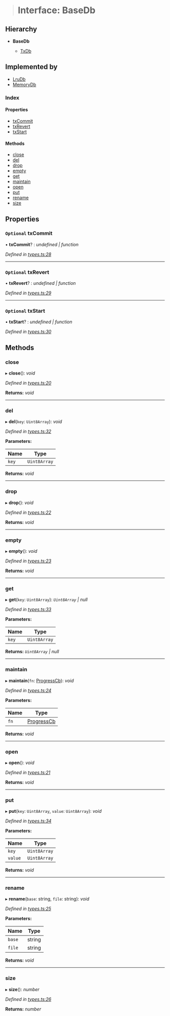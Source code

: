 > # Interface: BaseDb

## Hierarchy

* **BaseDb**

  * [TxDb](_types_.txdb.md)

## Implemented by

* [LruDb](../classes/_engines_lrudb_.lrudb.md)
* [MemoryDb](../classes/_engines_memorydb_.memorydb.md)

### Index

#### Properties

* [txCommit](_types_.basedb.md#optional-txcommit)
* [txRevert](_types_.basedb.md#optional-txrevert)
* [txStart](_types_.basedb.md#optional-txstart)

#### Methods

* [close](_types_.basedb.md#close)
* [del](_types_.basedb.md#del)
* [drop](_types_.basedb.md#drop)
* [empty](_types_.basedb.md#empty)
* [get](_types_.basedb.md#get)
* [maintain](_types_.basedb.md#maintain)
* [open](_types_.basedb.md#open)
* [put](_types_.basedb.md#put)
* [rename](_types_.basedb.md#rename)
* [size](_types_.basedb.md#size)

## Properties

### `Optional` txCommit

• **txCommit**? : *undefined | function*

*Defined in [types.ts:28](https://github.com/polkadot-js/common/blob/5aea366/packages/db/src/types.ts#L28)*

___

### `Optional` txRevert

• **txRevert**? : *undefined | function*

*Defined in [types.ts:29](https://github.com/polkadot-js/common/blob/5aea366/packages/db/src/types.ts#L29)*

___

### `Optional` txStart

• **txStart**? : *undefined | function*

*Defined in [types.ts:30](https://github.com/polkadot-js/common/blob/5aea366/packages/db/src/types.ts#L30)*

## Methods

###  close

▸ **close**(): *void*

*Defined in [types.ts:20](https://github.com/polkadot-js/common/blob/5aea366/packages/db/src/types.ts#L20)*

**Returns:** *void*

___

###  del

▸ **del**(`key`: `Uint8Array`): *void*

*Defined in [types.ts:32](https://github.com/polkadot-js/common/blob/5aea366/packages/db/src/types.ts#L32)*

**Parameters:**

Name | Type |
------ | ------ |
`key` | `Uint8Array` |

**Returns:** *void*

___

###  drop

▸ **drop**(): *void*

*Defined in [types.ts:22](https://github.com/polkadot-js/common/blob/5aea366/packages/db/src/types.ts#L22)*

**Returns:** *void*

___

###  empty

▸ **empty**(): *void*

*Defined in [types.ts:23](https://github.com/polkadot-js/common/blob/5aea366/packages/db/src/types.ts#L23)*

**Returns:** *void*

___

###  get

▸ **get**(`key`: `Uint8Array`): *`Uint8Array` | null*

*Defined in [types.ts:33](https://github.com/polkadot-js/common/blob/5aea366/packages/db/src/types.ts#L33)*

**Parameters:**

Name | Type |
------ | ------ |
`key` | `Uint8Array` |

**Returns:** *`Uint8Array` | null*

___

###  maintain

▸ **maintain**(`fn`: [ProgressCb](../modules/_types_.md#progresscb)): *void*

*Defined in [types.ts:24](https://github.com/polkadot-js/common/blob/5aea366/packages/db/src/types.ts#L24)*

**Parameters:**

Name | Type |
------ | ------ |
`fn` | [ProgressCb](../modules/_types_.md#progresscb) |

**Returns:** *void*

___

###  open

▸ **open**(): *void*

*Defined in [types.ts:21](https://github.com/polkadot-js/common/blob/5aea366/packages/db/src/types.ts#L21)*

**Returns:** *void*

___

###  put

▸ **put**(`key`: `Uint8Array`, `value`: `Uint8Array`): *void*

*Defined in [types.ts:34](https://github.com/polkadot-js/common/blob/5aea366/packages/db/src/types.ts#L34)*

**Parameters:**

Name | Type |
------ | ------ |
`key` | `Uint8Array` |
`value` | `Uint8Array` |

**Returns:** *void*

___

###  rename

▸ **rename**(`base`: string, `file`: string): *void*

*Defined in [types.ts:25](https://github.com/polkadot-js/common/blob/5aea366/packages/db/src/types.ts#L25)*

**Parameters:**

Name | Type |
------ | ------ |
`base` | string |
`file` | string |

**Returns:** *void*

___

###  size

▸ **size**(): *number*

*Defined in [types.ts:26](https://github.com/polkadot-js/common/blob/5aea366/packages/db/src/types.ts#L26)*

**Returns:** *number*